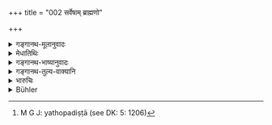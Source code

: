 +++
title = "002 सर्वेषाम् ब्राह्मणो"

+++

<details><summary>गङ्गानथ-मूलानुवादः</summary>

The Brāhmaṇa should know the means of livelihood for all men; he shall duly expound them to the others and himself do accordingly.—(2)
</details>

<details><summary>मेधातिथिः</summary>

"न चास्योपदिशेद् धर्मम्" (म्ध् ४.८०) इति न कश्चिद् धर्मोपदेशः शूद्रस्य कर्तव्य इत्य् उक्तम् । वृत्तिधर्मा उपदेष्टव्या इति तस्यापवादः । **वृत्तिः** शरीरकुटुम्बस्थितिः, तदर्था **उपायाः**, तान् **विद्यात्** । **प्रब्रूयात्** सर्वेभ्य **इतरेभ्य** इति । बहुवचनं शूद्रावरोधार्थम् । **स्वयं च** **तथा भवेत्** । **तथा** उपदिष्टा[^८] वृत्तिनियमा अनुष्ठेया इत्य् अर्थः ॥ १०.२ ॥


[^८]:
     M G J: yathopadiṣṭā (see DK: 5: 1206)
</details>

<details><summary>गङ्गानथ-भाष्यानुवादः</summary>

It has been already declared that there is to be no ‘teaching of duties’ for the *Śūdra*, in such texts as ‘he shall not teach his duty to him’ (4.80) and it is as an exception to this that we have the present text laying down that ‘means of livelihood should be explained to him.’

‘*Livelihood*’—maintenance of the family;—the ‘means’ of that he should know.

‘*Expound to the others*’—The plural number has been used for the purpose of including the *Śūdra* \[the dual would

have been used if the *Kṣatriya* and the *Vaiśya* alone had been intended \].

‘*Himself do accordingly*;’—*i.e*., he shall have recourse to only such means of livelihood as have been prescribed for him.—(2)
</details>

<details><summary>गङ्गानथ-तुल्य-वाक्यानि</summary>

**(verses 10.1-3)  
**

\[See texts under 71 *et seq*. below.\]

See Comparative notes for [Verse
10.1].
</details>

<details><summary>भारुचिः</summary>

वृत्तये उपायान् विद्यात् । अथ वा वृत्तिं च विद्याधर्मप्राप्त्युपायांश् च । सर्वग्रहणं चाधिकाराद् वर्णद्वयापेक्षम् एव । अथ वा अस्योभयस्याप्य् अर्थवादः ॥ १०.२ ॥
</details>

<details><summary>Bühler</summary>

002	The Brahmana must know the means of subsistence (prescribed) by law for all, instruct the others, and himself live according to (the law)
</details>
